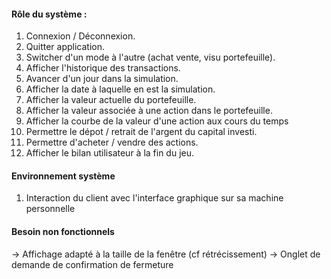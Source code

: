 #### Rôle du système :
1. Connexion / Déconnexion.
2. Quitter application.
3. Switcher d'un mode à l'autre (achat vente, visu portefeuille).
4. Afficher l'historique des transactions.
5. Avancer d'un jour dans la simulation.
6. Afficher la date à laquelle en est la simulation.
7. Afficher la valeur actuelle du portefeuille.
8. Afficher la valeur associée à une action dans le portefeuille.
9. Afficher la courbe de la valeur d'une action aux cours du temps
10. Permettre le dépot / retrait de l'argent du capital investi.
11. Permettre d'acheter / vendre des actions.
12. Afficher le bilan utilisateur à la fin du jeu.
#### Environnement système
1. Interaction du client avec l'interface graphique sur sa machine personnelle

#### Besoin non fonctionnels
-> Affichage adapté à la taille de la fenêtre (cf rétrécissement)
-> Onglet de demande de confirmation de fermeture
